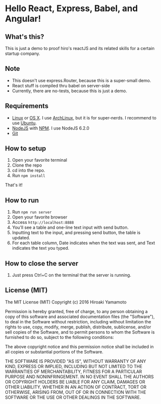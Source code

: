 # Hello React, Express, Babel, and Angular!

## What's this?
This is just a demo to proof hiro's reactJS and its related skills for a
certain startup company.

## Note
* This doesn't use express.Router, because this is a super-small demo.
* React stuff is compiled thru babel on server-side
* Currently, there are no-tests, because this is just a demo.

## Requirements
* [Linux] or [OS X].
  I use [ArchLinux], but it is for super-nerds. I recommend to use [Ubuntu].
* [NodeJS] with [NPM]. I use NodeJS 6.2.0
* [Git]

[NodeJS]:https://nodejs.org
[NPM]: https://github.com/npm/npm
[GIT]: https://git-scm.com/
[ArchLinux]: https://www.archlinux.org/
[Linux]: https://en.wikipedia.org/wiki/Linux
[OS X]: http://www.apple.com/osx/
[Ubuntu]: http://www.ubuntu.com/

## How to setup
1. Open your favorite terminal
2. Clone the repo
3. cd into the repo.
4. Run `npm install`

That's it!

## How to run
1. Run `npm run server`
2. Open your favorite browser
3. Access `http://localhost:8888`
4. You'll see a table and one-line text input with send button.
5. Inputting text to the input, and pressing send button, the table is updated.
6. For each table column, Date indicates when the text was sent, and Text
  indicates the text you typed.

## How to close the server
1. Just press Ctrl+C on the terminal that the server is running.

## License (MIT)
The MIT License (MIT)
Copyright (c) 2016 Hiroaki Yamamoto

Permission is hereby granted, free of charge, to any person obtaining a copy of this software and associated documentation files (the "Software"), to deal in the Software without restriction, including without limitation the rights to use, copy, modify, merge, publish, distribute, sublicense, and/or sell copies of the Software, and to permit persons to whom the Software is furnished to do so, subject to the following conditions:

The above copyright notice and this permission notice shall be included in all copies or substantial portions of the Software.

THE SOFTWARE IS PROVIDED "AS IS", WITHOUT WARRANTY OF ANY KIND, EXPRESS OR IMPLIED, INCLUDING BUT NOT LIMITED TO THE WARRANTIES OF MERCHANTABILITY, FITNESS FOR A PARTICULAR PURPOSE AND NONINFRINGEMENT. IN NO EVENT SHALL THE AUTHORS OR COPYRIGHT HOLDERS BE LIABLE FOR ANY CLAIM, DAMAGES OR OTHER LIABILITY, WHETHER IN AN ACTION OF CONTRACT, TORT OR OTHERWISE, ARISING FROM, OUT OF OR IN CONNECTION WITH THE SOFTWARE OR THE USE OR OTHER DEALINGS IN THE SOFTWARE.
